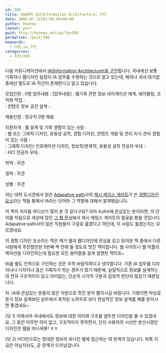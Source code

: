 ```yaml
---
id: 308
title: DAUM의 IA(Information Architecture) 구인
date: 2006-07-31T01:06:05+09:00
author: Hooney
layout: post
guid: http://hooney.net/wp/?p=308
permalink: /post/308
keywords:
  - 다음,ia,구인
categories:
  - 추천/리뷰
---
```

다음 커뮤니케이션에서 [IA(Information Architecture)를 구인](http://www.career.co.kr/jobs/view/?id_num=3658485)합니다. 국내에선 보통 기획자나 웹디자인 팀장이 IA 업무를 수행하는 것으로 알고 있는데, 해외나 국내 대기업 중에선 별도로 IA 직군이 존재한다고 알고 있습니다.

모집인원 : 0명
업무내용 : [업무내용]
:   웹기획 관련 정보 네이게이션 체계, 레이블링, 조직화 작업
:   
:   컨텐츠 정보 공간 설계
:   

채용인원 : 정규직 0명 채용

지원자격
:   웹 설계 및 기획 경험이 있는 사람
:   
:   웹 또는 그래픽 디자인, 유용성 공학, 경험 디자인, 컨텐츠 개발 및 관리 지식 관리 경험이 있는 사람
:   
:   그래픽 디자인/ 인포메이션 디자인, 정보학/분류학, 유용성 공학 전공자 우대
:   
:   HCI 전공자 우대
:   

학력 : 무관

경력 : 무관

성별 : 무관


저는 대학 도서관에서 읽은 [Adapative path](http://adaptivepath.com/)사의 [제시 제임스 게러트](http://adaptivepath.com/aboutus/jjg.php)가 쓴 [경험디자인 요소](http://www.aladdin.co.kr/shop/wproduct.aspx?ISBN=8990087244)라는 책을 통해서 IA라는 단어와 그 역할에 대해서 알게됐습니다.

이 책의 저자를 어디선가 많이 본 것 같다구요? 아마 AJAX에 관심있는 분이라면, 이 단어를 처음으로 세상에 알린 [그 웹 문서](http://adaptivepath.com/publications/essays/archives/000385.php)에서 제시 제임스 게러트의 얼굴을 봤을 것입니다. Adapative path사의 많은 직원들이 구글로 옮겼다고 하던데, 이 사람도 옮겼는지는 모르겠네요.

이 경험 디자인 요소라는 책은 제가 웹과 웹디자인에 관심을 갖고 읽어본 책 중에서 다른 사람에게 추천할만한 5번째 책 안에 들 정도로 멋진 책이랍니다. 웹 사이트나 웹 어플리케이션을 디자인하는데 필요한 모든 용어들을 쉽게 설명한 책이죠~

IA를 별도 인력으로 구인하는 것은 무척 바람직하다고 생각합니다. 기존 IA 업무를 디자이너나 디자이너 출신 기획자가 하는 경우가 많기 때문에, 실질적으로 정보를 설계하는데 전혀 구조적이지 않고 의미없는, 단순히 시각적 구분과 감정적 판단이 많았기 때문입니다.

자. IA에 관심있는 분들의 많은 지원으로 멋진 분이 뽑히시길 바랍니다. 기왕이면 탁상공론식 정보 설계보단 실무에서 축적된 노하우로 보다 현실적인 정보 설계를 해줄 분이시면 좋겠네요~

(덧 1) 이제서야 국내에서도 정보에 대한 의미와 구조를 염두한 디자인을 볼 수 있겠네요. 그 동안 아무런 의미 없고, 구조적이지 못하면서, 단지 사용자의 시선만 분산시켰던 디자인은 웹을 떠나세욧! ㅎㅎ

(덧 2) HCI만으로는 방대한 정보의 바다인 웹에 접근하는 데 한계가 있습니다. 비록 지금은 아닐지라도, 곧 한계가 드러날겁니다.